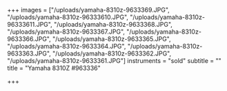 +++
images = ["/uploads/yamaha-8310z-9633369.JPG", "/uploads/yamaha-8310z-96333610.JPG", "/uploads/yamaha-8310z-96333611.JPG", "/uploads/yamaha-8310z-9633368.JPG", "/uploads/yamaha-8310z-9633367.JPG", "/uploads/yamaha-8310z-9633366.JPG", "/uploads/yamaha-8310z-9633365.JPG", "/uploads/yamaha-8310z-9633364.JPG", "/uploads/yamaha-8310z-9633363.JPG", "/uploads/yamaha-8310z-9633362.JPG", "/uploads/yamaha-8310z-9633361.JPG"]
instruments = "sold"
subtitle = ""
title = "Yamaha 8310Z #963336"

+++
